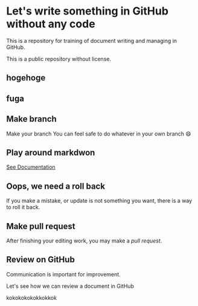 # Let's write something in GitHub without any code
This is a repository for training of document writing and managing in GitHub.

This is a public repository without license.
## hogehoge
## fuga
## Make branch
Make your branch
You can feel safe to do whatever in your own branch 😄

## Play around markdwon
[See Documentation](https://docs.github.com/en/get-started/writing-on-github/getting-started-with-writing-and-formatting-on-github/basic-writing-and-formatting-syntax)

## Oops, we need a roll back
If you make a mistake, or update is not something you want, there is a way to roll it back.

## Make pull request
After finishing your editing work, you may make a *pull request*.

## Review on GitHub
Communication is important for improvement.

Let's see how we can review a document in GitHub


kokokokokokkokkok
